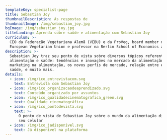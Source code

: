 ```yaml
---
templateKey: specialist-page
title: Sebastian Joy
thumbnailDescription: As respostas de
thumbnailImage: /img/sebastian_joy.jpg
bgImage: /img/sebastian_joy.jpg
titleLanding: Aprenda sobre saúde e alimentação com Sebastian Joy
curriculum: >-
  CEO da Federação Vegetariana Alemã (VEBU) e da ProVeg, board member da
  European Vegetarian Union e professor na Berlin School of Economics and Law.
description: >-
  Sebastian Joy traz seu ponto de vista sobre diversos tópicos referentes à
  alimentação e saúde: tendências e inovações no mercado da alimentação,
  marketing na alimentação, os novos perfis de mercado, relação entre economia e
  saúde, e muito mais.
details:
  - icon: /img/ico_entrevistacom.svg
    text: Entrevista com Sebastian Joy
  - icon: /img/ico_organizacaodeaprendizado.svg
    text: Conteúdo organizado por assuntos
  - icon: /img/ico_qualidadecinematografica_green.svg
    text: Qualidade cinematográfica
  - icon: /img/ico_pontodevista.svg
    text: >-
      O ponto de vista de Sebastian Joy sobre o mundo da alimentação direto no
      seu celular
  - icon: /img/ico_jadisponivel.svg
    text: Já disponível na plataforma
---
```


